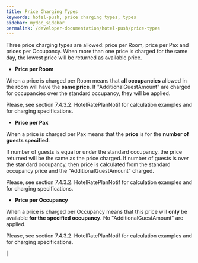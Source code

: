 ```yaml
---
title: Price Charging Types
keywords: hotel-push, price charging types, types
sidebar: mydoc_sidebar
permalink: /developer-documentation/hotel-push/price-types
---
```


Three price charging types are allowed: price per Room, price per Pax
and prices per Occupancy. When more than one price is charged for the
same day, the lowest price will be returned as available price.

-   **Price per Room**

When a price is charged per Room means that **all occupancies** allowed
in the room will have the **same price**. If "AdditionalGuestAmount" are
charged for occupancies over the standard occupancy, they will be
applied.

Please, see section 7.4.3.2. HotelRatePlanNotif for calculation examples
and for charging specifications.

-   **Price per Pax**

When a price is charged per Pax means that the **price** is for the
**number of guests specified**.

If number of guests is equal or under the standard occupancy, the price
returned will be the same as the price charged. If number of guests is
over the standard occupancy, then price is calculated from the standard
occupancy price and the "AdditionalGuestAmount" charged.

Please, see section 7.4.3.2. HotelRatePlanNotif for calculation examples
and for charging specifications.

-   **Price per Occupancy**

When a price is charged per Occupancy means that this price will
**only** be available **for the specified occupancy**. No
"AdditionalGuestAmount" are applied.

Please, see section 7.4.3.2. HotelRatePlanNotif for calculation examples
and for charging specifications.

|
